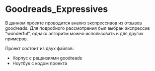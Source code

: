 # Goodreads_Expressives
В данном проекте проводится анализ экспрессивов из отзывов goodreads. Для подробного рассмотрения был выбран экспрессив "wonderful", однако алгоритм можно использовать и для других примеров.

Проект состоит из двух файлов:
- Корпус с рецензиями goodreads
- Ноутбук с кодом проекта
